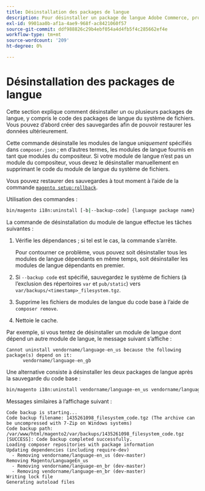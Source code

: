 ```yaml
---
title: Désinstallation des packages de langue
description: Pour désinstaller un package de langue Adobe Commerce, procédez comme suit.
exl-id: 9901aa0b-af1a-4ae9-968f-ac8421060f57
source-git-commit: ddf988826c29b4ebf054a4d4fb5f4c285662ef4e
workflow-type: tm+mt
source-wordcount: '209'
ht-degree: 0%

---
```


# Désinstallation des packages de langue

Cette section explique comment désinstaller un ou plusieurs packages de langue, y compris le code des packages de langue du système de fichiers. Vous pouvez d’abord créer des sauvegardes afin de pouvoir restaurer les données ultérieurement.

Cette commande désinstalle les modules de langue *uniquement* spécifiés dans `composer.json` ; en d’autres termes, les modules de langue fournis en tant que modules du compositeur. Si votre module de langue n’est pas un module du compositeur, vous devez le désinstaller manuellement en supprimant le code du module de langue du système de fichiers.

Vous pouvez restaurer des sauvegardes à tout moment à l’aide de la commande [`magento setup:rollback`](uninstall-modules.md#roll-back-the-file-system-database-or-media-files).

Utilisation des commandes :

```bash
bin/magento i18n:uninstall [-b|--backup-code] {language package name} ... {language package name}
```

La commande de désinstallation du module de langue effectue les tâches suivantes :

1. Vérifie les dépendances ; si tel est le cas, la commande s’arrête.

   Pour contourner ce problème, vous pouvez soit désinstaller tous les modules de langue dépendants en même temps, soit désinstaller les modules de langue dépendants en premier.

1. Si `--backup code` est spécifié, sauvegardez le système de fichiers (à l’exclusion des répertoires `var` et `pub/static`) vers `var/backups/<timestamp>_filesystem.tgz`.
1. Supprime les fichiers de modules de langue du code base à l’aide de `composer remove`.
1. Nettoie le cache.

Par exemple, si vous tentez de désinstaller un module de langue dont dépend un autre module de langue, le message suivant s’affiche :

```terminal
Cannot uninstall vendorname/language-en_us because the following package(s) depend on it:
      vendorname/language-en_gb
```

Une alternative consiste à désinstaller les deux packages de langue après la sauvegarde du code base :

```bash
bin/magento i18n:uninstall vendorname/language-en_us vendorname/language-en_gb --backup-code
```

Messages similaires à l’affichage suivant :

```terminal
Code backup is starting...
Code backup filename: 1435261098_filesystem_code.tgz (The archive can be uncompressed with 7-Zip on Windows systems)
Code backup path: /var/www/html/magento2/var/backups/1435261098_filesystem_code.tgz
[SUCCESS]: Code backup completed successfully.
Loading composer repositories with package information
Updating dependencies (including require-dev)
  - Removing vendorname/language-en_us (dev-master)
Removing Magento/LanguageEn_us
  - Removing vendorname/language-en_br (dev-master)
  - Removing vendorname/language-en_br (dev-master)
Writing lock file
Generating autoload files
```
